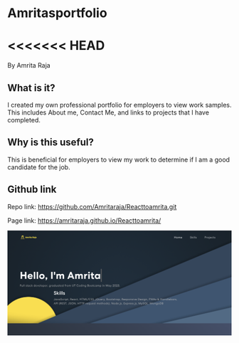 # Amritasportfolio
<<<<<<< HEAD
=======
By Amrita Raja

## What is it?
I created my own professional portfolio for employers to view work samples. This includes About me, Contact Me, and links to projects that I have completed.

## Why is this useful?
This is beneficial for employers to view my work to determine if I am a good candidate for the job.

## Github link
Repo link: https://github.com/Amritaraja/Reacttoamrita.git


Page link: https://amritaraja.github.io/Reacttoamrita/


<img width="1250" alt="Screenshot of amritas portfolio" src="src/assets/img/Screenshot.png">
